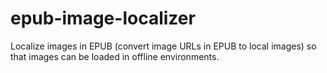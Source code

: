 # epub-image-localizer
Localize images in EPUB (convert image URLs in EPUB to local images) so that images can be loaded in offline environments.